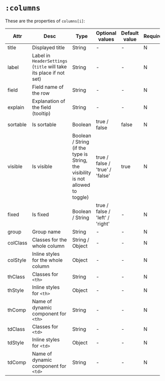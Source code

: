 # `:columns`

These are the properties of `columns[i]`:

| Attr | Desc | Type | Optional values | Default value | Required |
|---|---|---|---|---|---|
| title | Displayed title | String | - | - | N |
| label | Label in `HeaderSettings` (`title` will take its place if not set) | String | - | - | N |
| field | Field name of the row | String | - | - | N |
| explain | Explanation of the field (tooltip) | String | - | - | N |
| sortable | Is sortable | Boolean | true / false | false | N |
| visible | Is visible | Boolean / String (if the type is String, the visibility is not allowed to toggle) | true / false / 'true' / 'false' | true | N |
| fixed | Is fixed | Boolean / String | true / false / 'left' / 'right' | - | N |
| group | Group name | String | - | - | N |
| colClass | Classes for the whole column | String / Object | - | - | N |
| colStyle | Inline styles for the whole column | Object | - | - | N |
| thClass | Classes for `<th>` | String | - | - | N |
| thStyle | Inline styles for `<th>` | Object | - | - | N |
| thComp | Name of dynamic component for `<th>` | String | - | - | N |
| tdClass | Classes for `<td>` | String | - | - | N |
| tdStyle | Inline styles for `<td>` | Object | - | - | N |
| tdComp | Name of dynamic component for `<td>` | String | - | - | N |
